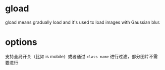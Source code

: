 # gload
gload means gradually load and it's used to load images with Gaussian blur.

# options

支持全局开关（比如 is mobile）或者通过 `class name` 进行过滤，部分图片不需要进行
